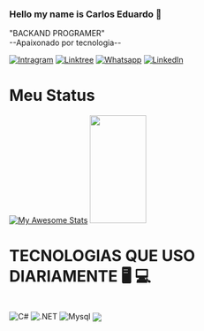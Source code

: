  ### Hello my name is Carlos Eduardo 👋
  "BACKAND PROGRAMER"<br>
 --Apaixonado por tecnologia--

[![Intragram](https://img.shields.io/badge/Instagram-E4405F?style=for-the-badge&logo=instagram&logoColor=white)](https://www.instagram.com/eduardo.dev21/)
[![Linktree](https://img.shields.io/badge/linktree-39E09B?style=for-the-badge&logo=linktree&logoColor=white)](https://linktr.ee/Eduardodev)
[![Whatsapp](https://img.shields.io/badge/WhatsApp-25D366?style=for-the-badge&logo=whatsapp&logoColor=white)](https://api.whatsapp.com/send/?phone=5588997007833&text&type=phone_number&app_absent=0)
[![LinkedIn](https://img.shields.io/badge/LinkedIn-0077B5?style=for-the-badge&logo=linkedin&logoColor=white
)](https://www.linkedin.com/in/carlos-eduardo-de-sousa-fernandes-80b00426b/)

<h1>Meu Status</h1>

[![My Awesome Stats](https://awesome-github-stats.azurewebsites.net/user-stats/eduardodevsousa21?cardType=github&theme=github-dark&preferLogin=false&Background=000000&Text=FFFFFFCC&Title=008FFFE1&Border=0A10FF&Ring=0A10FF)](https://git.io/awesome-stats-card)
 <img width="45%" height="195px" src="https://github-readme-stats.vercel.app/api/top-langs/?username=eduardodevsousa21&layout=compact&hide_border=false&border_color=0A10FF&title_color=008FFFE1&text_color=FAFAFA&bg_color=000000" />
 


<h1>TECNOLOGIAS QUE USO DIARIAMENTE 🖥️ 💻 </h1>
<div style="display: inline-block;"><br>
    <img alt="C#" src="https://img.shields.io/badge/C%23-239120?style=for-the-badge&logo=c-sharp&logoColor=white" >
    <img alt=".NET" src="https://img.shields.io/badge/.NET-5C2D91?style=for-the-badge&logo=.net&logoColor=white" >
    <img alt="Mysql" src="https://img.shields.io/badge/MySQL-00000F?style=for-the-badge&logo=mysql&logoColor=white" >
    <img align="center" src="https://github-readme-activity-graph.vercel.app/graph?username=eduardodevsousa21&point=008FFFE1&area_color=C77DFF&color=ffffff&custom_title=Carlos%20Eduardo%20Contribution%20Graph&line=0A10FFFF&bg_color=0d1117&hide_border=true&area=true)" />

   
</div>



